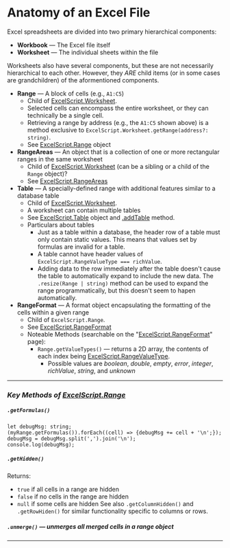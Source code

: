 # Anatomy of an Excel File
Excel spreadsheets are divided into two primary hierarchical components:
- **Workbook** &mdash; The Excel file itself
- **Worksheet** &mdash; The individual sheets within the file

Worksheets also have several components, but these are not necessarily hierarchical to each other. However, they
_ARE_ child items (or in some cases are grandchildren) of the aformentioned components.
- **Range** &mdash; A block of cells (e.g., `A1:C5`)
    - Child of [ExcelScript.Worksheet].
    - Selected cells can encompass the entire worksheet, or they can technically be a single cell.
    - Retrieving a range by address (e.g., the `A1:C5` shown above) is a method exclusive to `ExcelScript.Worksheet.getRange(address?: string)`.
    - See [ExcelScript.Range] object
- **RangeAreas** &mdash; An object that is a collection of one or more rectangular ranges in the same worksheet
    - Child of [ExcelScript.Worksheet] (can be a sibling or a child of the `Range` object)?
    - See [ExcelScript.RangeAreas]
- **Table** &mdash; A specially-defined range with additional features similar to a database table
    - Child of [ExcelScript.Worksheet].
    - A worksheet can contain multiple tables
    - See [ExcelScript.Table] object and [.addTable] method.
    - Particulars about tables
        - Just as a table within a database, the header row of a table must only contain static values.
            This means that values set by formulas are invalid for a table.
        - A table cannot have header values of `ExcelScript.RangeValueType === richValue`.
        - Adding data to the row immediately after the table doesn't cause the table to automatically expand to include the new data. The 
        `.resize(Range | string)` method can be used to expand the range programmatically, but this doesn't seem to hapen automatically.
- **RangeFormat** &mdash; A format object encapsulating the formatting of the cells within a given range
    - Child of `ExcelScript.Range`.
    - See [ExcelScript.RangeFormat]
    - Noteable Methods (searchable on the "[ExcelScript.RangeFormat]" page):
        - `Range.getValueTypes()` &mdash; returns a 2D array, the contents of each index being
             [ExcelScript.RangeValueType]. 
            - Possible values are _boolean_, _double_, _empty_, _error_, _integer_, _richValue_, _string_, and _unknown_

---
### _Key Methods of [ExcelScript.Range]_
##### `.getFormulas()`
```TS
let debugMsg: string;
(myRange.getFormulas()).forEach((cell) => {debugMsg += cell + '\n';}); 
debugMsg = debugMsg.split(',').join('\n');
console.log(debugMsg);
```

##### `.getHidden()`
Returns:
 - `true` if all cells in a range are hidden
 - `false` if no cells in the range are hidden
 - `null` if some cells are hidden
 See also `.getColumnHidden()` and `.getRowHiden()` for similar functionality specific to columns or rows.

##### `.unmerge()` &mdash; unmerges all merged cells in a range object

---

[//]: # (HIDDEN REFERENCES)
[ExcelScript.Worksheet]: <https://docs.microsoft.com/en-us/javascript/api/office-scripts/excelscript/excelscript.worksheet?view=office-scripts>
[ExcelScript.Table]: <https://docs.microsoft.com/en-us/javascript/api/office-scripts/excelscript/excelscript.table?view=office-scripts>
[.addTable]: <https://docs.microsoft.com/en-us/javascript/api/office-scripts/excelscript/excelscript.worksheet?view=office-scripts#excelscript-excelscript-worksheet-addtable-member(1)>
[ExcelScript.Range]: <https://docs.microsoft.com/en-us/javascript/api/office-scripts/excelscript/excelscript.range?view=office-scripts>
[ExcelScript.RangeAreas]: <https://docs.microsoft.com/en-us/javascript/api/office-scripts/excelscript/excelscript.rangeareas?view=office-scripts>
[ExcelScript.RangeFormat]: <https://docs.microsoft.com/en-us/javascript/api/office-scripts/excelscript/excelscript.rangeformat?view=office-scripts>
[ExcelScript.RangeValueType]: <https://docs.microsoft.com/en-us/javascript/api/office-scripts/excelscript/excelscript.rangevaluetype?view=office-scripts#excelscript-excelscript-rangevaluetype-richvalue-member>